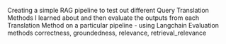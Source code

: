 Creating a simple RAG pipeline to test out different Query Translation Methods I learned about and then evaluate the outputs from each Translation Method on a particular pipeline - using Langchain Evaluation methods correctness, groundedness, relevance, retrieval_relevance